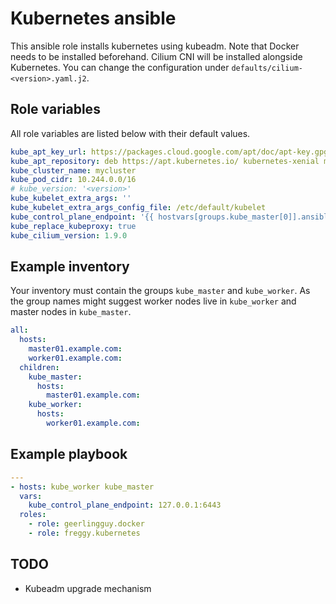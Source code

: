 Kubernetes ansible
==================

This ansible role installs kubernetes using kubeadm. Note that Docker needs to be installed beforehand.
Cilium CNI will be installed alongside Kubernetes. You can change the configuration under `defaults/cilium-<version>.yaml.j2`.

Role variables
--------------

All role variables are listed below with their default values.

```yaml
kube_apt_key_url: https://packages.cloud.google.com/apt/doc/apt-key.gpg
kube_apt_repository: deb https://apt.kubernetes.io/ kubernetes-xenial main
kube_cluster_name: mycluster
kube_pod_cidr: 10.244.0.0/16
# kube_version: '<version>'
kube_kubelet_extra_args: ''
kube_kubelet_extra_args_config_file: /etc/default/kubelet
kube_control_plane_endpoint: '{{ hostvars[groups.kube_master[0]].ansible_host }}'
kube_replace_kubeproxy: true
kube_cilium_version: 1.9.0
```

Example inventory
-----------------

Your inventory must contain the groups `kube_master` and `kube_worker`. As the group names might suggest worker nodes live in `kube_worker` and master nodes in `kube_master`.

```YAML
all:
  hosts:
    master01.example.com:
    worker01.example.com:
  children:
    kube_master:
      hosts:
        master01.example.com:
    kube_worker:
      hosts:
        worker01.example.com:
```

Example playbook
----------------

```yaml
---
- hosts: kube_worker kube_master
  vars:
    kube_control_plane_endpoint: 127.0.0.1:6443
  roles:
    - role: geerlingguy.docker
    - role: freggy.kubernetes
```

TODO
----

* Kubeadm upgrade mechanism
